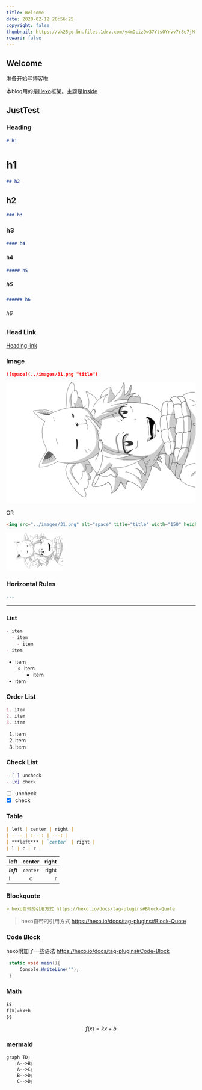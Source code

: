 ```yaml
---
title: Welcome
date: 2020-02-12 20:56:25
copyright: false
thumbnail: https://vk25gq.bn.files.1drv.com/y4mDciz9w37YtsOYrvv7r8e7jMfQa7lJqUBORi6SpfHLxIE45eXrkDFPq91gjwvpQSB_2970aa0-9LOpa6QbqN0qHkdvVJh00pWl1gU2narNbahTzt5BXURXCuB7wkhEV6i5j747p0gdAR2ZRUjdBTNHJKhoGzTaNC38Qp6v3zzPsJqymH-eW5cMCrPBAOdGK5Z-PvhR-UzJnsJbEOjjFdPdQ
reward: false
---
```


## Welcome

准备开始写博客啦

本blog用的是[Hexo]框架。主题是[Inside]

[Hexo]: https://hexo.io/
[Inside]: https://blog.oniuo.com/

## JustTest

### Heading

``` md
# h1
```

# h1

``` md
## h2
```

## h2

``` md
### h3
```

### h3

``` md
#### h4
```

#### h4

```md
##### h5
```

##### h5

```md
###### h6
```

###### h6

### Head Link

[Heading link](#Heading)

### Image

```md
![space](../images/31.png "title")
```

![space](../images/31.png "title")

OR

```html
<img src="../images/31.png" alt="space" title="title" width="150" height="100" />
```

<img src="../images/31.png" alt="space" title="title" width="150" height="100" />

### Horizontal Rules

```md
---
```

---

### List

```md
- item
  - item
    - item
- item
```

- item
  - item
    - item
- item

### Order List

```md
1. item
2. item
3. item
```

1. item
2. item
3. item

### Check List

```md
- [ ] uncheck
- [x] check
```

- [ ] uncheck
- [x] check

### Table

```md
| left | center | right |
| ---- | :---: | ---: |
| ***left*** | `center` | right |
| l | c | r |
```

| left | center | right |
| ---- | :---: | ---: |
| ***left*** | `center` | right |
| l | c | r |

### Blockquote

```md
> hexo自带的引用方式 https://hexo.io/docs/tag-plugins#Block-Quote
```

> hexo自带的引用方式 https://hexo.io/docs/tag-plugins#Block-Quote

### Code Block

hexo附加了一些语法 https://hexo.io/docs/tag-plugins#Code-Block

```cs
 static void main(){
     Console.WriteLine("");
 }
```

### Math

```md
$$
f(x)=kx+b
$$
```

$$
f(x)=kx+b
$$

### mermaid

```mermaid
graph TD;
    A-->B;
    A-->C;
    B-->D;
    C-->D;
```
